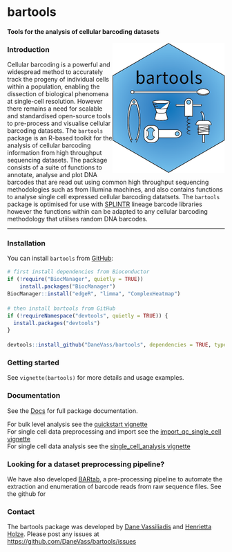 
<!-- README.md is generated from README.Rmd. Please edit that file -->

# bartools

#### Tools for the analysis of cellular barcoding datasets

<img src="man/figures/bartools_logo.png" align="right" width="260"/>

### Introduction

Cellular barcoding is a powerful and widespread method to accurately
track the progeny of individual cells within a population, enabling the
dissection of biological phenomena at single-cell resolution. However
there remains a need for scalable and standardised open-source tools to
pre-process and visualise cellular barcoding datasets. The `bartools`
package is an R-based toolkit for the analysis of cellular barcoding
information from high throughput sequencing datasets. The package
consists of a suite of functions to annotate, analyse and plot DNA
barcodes that are read out using common high throughput sequencing
methodologies such as from Illumina machines, and also contains
functions to analyse single cell expressed cellular barcoding datatsets.
The `bartools` package is optimised for use with
[SPLINTR](https://www.nature.com/articles/s41586-021-04206-7) lineage
barcode libraries however the functions within can be adapted to any
cellular barcoding methodology that utiilses random DNA barcodes.

<!-- badges: start -->
<!-- badges: end -->

------------------------------------------------------------------------

### Installation

You can install `bartools` from [GitHub](https://github.com/):

``` r
# first install dependencies from Bioconductor
if (!require("BiocManager", quietly = TRUE))
    install.packages("BiocManager")
BiocManager::install("edgeR", "limma", "ComplexHeatmap")

# then install bartools from GitHub
if (!requireNamespace("devtools", quietly = TRUE)) {
  install.packages("devtools")
}

devtools::install_github("DaneVass/bartools", dependencies = TRUE, type = "source")
```

### Getting started

See `vignette(bartools)` for more details and usage examples.

### Documentation

See the [Docs](https://danevass.github.io/bartools/) for full package
documentation.

For bulk level analysis see the [quickstart
vignette](https://danevass.github.io/bartools/articles/bartools_quickstart.html)  
For single cell data preprocessing and import see the
[import_qc_single_cell
vignette](https://danevass.github.io/bartools/articles/import_qc_single_cell.html)  
For single cell data analysis see the [single_cell_analysis
vignette](https://danevass.github.io/bartools/articles/bartools_single_cell_analysis.html)

### Looking for a dataset preprocessing pipeline?

We have also developed [BARtab](https://github.com/DaneVass/BARtab), a
pre-processing pipeline to automate the extraction and enumeration of
barcode reads from raw sequence files. See the github for

### Contact

The bartools package was developed by [Dane
Vassiliadis](https://findanexpert.unimelb.edu.au/profile/366000-dane-vassiliadis)
and [Henrietta Holze](https://github.com/HenriettaHolze). Please post
any issues at <https://github.com/DaneVass/bartools/issues>
